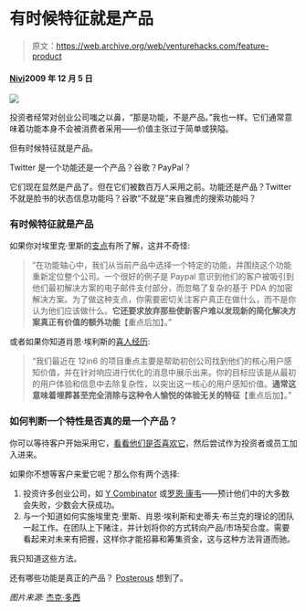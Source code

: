 # 有时候特征就是产品

> 原文：<https://web.archive.org/web/venturehacks.com/feature-product>

#### [Nivi](/web/20220928232047/https://venturehacks.com/about)2009 年 12 月 5 日

![](img/c2f661f8670241e58f4b8b51489f0fbe.png)

投资者经常对创业公司嗤之以鼻，“那是功能，不是产品。”我也一样。它们通常意味着功能本身不会被消费者采用——价值主张过于简单或狭隘。

但有时候特征就是产品。

Twitter 是一个功能还是一个产品？谷歌？PayPal？

它们现在显然是产品了。但在它们被数百万人采用之前。功能还是产品？Twitter 不就是脸书的状态信息功能吗？谷歌“不就是”来自雅虎的搜索功能吗？

### 有时候特征就是产品

如果你对埃里克·里斯的[支点](https://web.archive.org/web/20220928232047/http://www.startuplessonslearned.com/2009/06/pivot-dont-jump-to-new-vision.html)有所了解，这并不奇怪:

> “在功能轴心中，我们从当前产品中选择一个特定的功能，并围绕这个功能重新定位整个公司。一个很好的例子是 Paypal 意识到他们的客户被吸引到他们最初解决方案的电子邮件支付部分，而忽略了复杂的基于 PDA 的加密解决方案。为了做这种支点，你需要密切关注客户真正在做什么，而不是你认为他们应该做什么。**它还要求放弃那些使新客户难以发现新的简化解决方案真正有价值的额外功能**【重点后加】。”

或者如果你知道肖恩·埃利斯的[喜人经历](https://web.archive.org/web/20220928232047/http://startup-marketing.com/milestones-to-startup-success/):

> “我们最近在 12in6 的项目重点主要是帮助初创公司找到他们的核心用户感知价值，并在针对响应进行优化的消息中展示出来。你的目标应该是从最初的用户体验和信息中去除复杂性，以突出这一核心的用户感知价值。**通常这意味着埋葬甚至完全消除与这种令人愉悦的体验无关的特征**【重点后加】。”

### 如何判断一个特性是否真的是一个产品？

你可以等待客户开始采用它，[看看他们是否喜欢它](https://web.archive.org/web/20220928232047/http://startup-marketing.com/the-startup-pyramid/)，然后尝试作为投资者或员工加入进来。

如果你不想等客户来爱它呢？那么你有两个选择:

1.  投资许多创业公司，如 [Y Combinator](https://web.archive.org/web/20220928232047/http://ycombinator.com/) 或[罗恩·康韦](https://web.archive.org/web/20220928232047/http://www.google.com/search?hl=en&q=ron%20conway&aq=f&oq=)——预计他们中的大多数会失败，少数会大获成功。
2.  与一个知道如何实施埃里克·里斯、肖恩·埃利斯和史蒂夫·布兰克的理论的团队一起工作。在团队上下赌注，并计划将你的方式转向产品/市场契合度。需要看起来对未来有把握，这样你才能招募和筹集资金，这与这种方法背道而驰。

我只知道这些方法。

还有哪些功能是真正的产品？ [Posterous](https://web.archive.org/web/20220928232047/http://posterous.com/) 想到了。

*图片来源:* [杰克·多西](https://web.archive.org/web/20220928232047/http://www.flickr.com/photos/jackdorsey/182613360/)